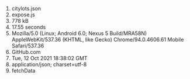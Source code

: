 1. citylots.json
2. expose.js
3. 778 kB
4. 17.55 seconds
5. Mozilla/5.0 (Linux; Android 6.0; Nexus 5 Build/MRA58N) AppleWebKit/537.36 (KHTML, like Gecko) Chrome/94.0.4606.61 Mobile Safari/537.36
6. GitHub.com
7. Tue, 12 Oct 2021 18:38:02 GMT
8. application/json; charset=utf-8
9. fetchData
